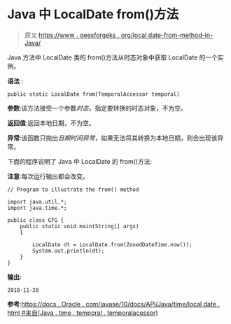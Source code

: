 # Java 中 LocalDate from()方法

> 原文:[https://www . geesforgeks . org/local date-from-method-in-Java/](https://www.geeksforgeeks.org/localdate-from-method-in-java/)

Java 方法中 LocalDate 类的 from()方法从时态对象中获取 LocalDate 的一个实例。

**语法** :

```
public static LocalDate from(TemporalAccessor temporal)

```

**参数**:该方法接受一个参数*时态*，指定要转换的时态对象，不为空。

**返回值**:返回本地日期，不为空。

**异常**:该函数只抛出*日期时间异常*，如果无法将其转换为本地日期，则会出现该异常。

下面的程序说明了 Java 中 LocalDate 的 from()方法:

**注意**:每次运行输出都会改变。

```
// Program to illustrate the from() method

import java.util.*;
import java.time.*;

public class GfG {
    public static void main(String[] args)
    {

        LocalDate dt = LocalDate.from(ZonedDateTime.now());
        System.out.println(dt);
    }
}
```

**输出:**

```
2018-11-28

```

**参考**:[https://docs . Oracle . com/javase/10/docs/API/Java/time/local date . html #来自(Java . time . temporal . temporalacessor)](https://docs.oracle.com/javase/10/docs/api/java/time/LocalDate.html#from(java.time.temporal.TemporalAccessor))